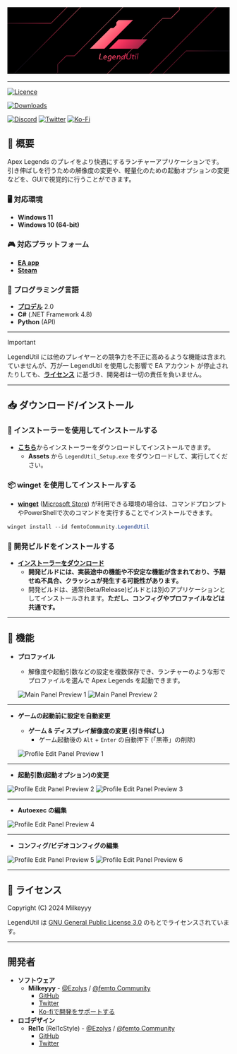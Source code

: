 <div align="center">
<img src="https://github.com/femtoCommunity/LegendUtil/blob/main/Resources/Logo/LegendUtil_Banner_WithoutText.png?raw=true" alt="LegendUtil Banner" title="LegendUtil">
</div>

---


[![Licence](https://img.shields.io/github/license/femtoCommunity/LegendUtil?style=for-the-badge)](#-ライセンス)

[![Downloads](https://img.shields.io/github/downloads/femtoCommunity/LegendUtil/total?style=for-the-badge)](https://github.com/femtoCommunity/LegendUtil/releases)

[![Discord](https://img.shields.io/badge/Discord-%235865F2.svg?style=for-the-badge&logo=discord&logoColor=white)](https://discord.gg/Y5FrzPft3M)
[![Twitter](https://img.shields.io/badge/Twitter-%231DA1F2.svg?style=for-the-badge&logo=Twitter&logoColor=white)](https://twitter.com/Milkeyyy_53)
[![Ko-Fi](https://img.shields.io/badge/Ko--fi-F16061?style=for-the-badge&logo=ko-fi&logoColor=white)](https://ko-fi.com/milkeyyy)

## 📃 概要
Apex Legends のプレイをより快適にするランチャーアプリケーションです。
引き伸ばしを行うための解像度の変更や、軽量化のための起動オプションの変更などを、GUIで視覚的に行うことができます。

### 🖥️ 対応環境
- **Windows 11**
- **Windows 10 (64-bit)**

### 🎮 対応プラットフォーム
- [**EA app**](https://www.ea.com/ja-jp/ea-app)
- [**Steam**](https://store.steampowered.com)

### 📝 プログラミング言語
- [**プロデル**](https://produ.irelang.jp/) 2.0
- **C#** (.NET Framework 4.8)
- **Python** (API)

---

> [!IMPORTANT]
> LegendUtil には他のプレイヤーとの競争力を不正に高めるような機能は含まれていませんが、万が一 LegendUtil を使用した影響で EA アカウント が停止されたりしても、[**ライセンス**](#-ライセンス) に基づき、開発者は一切の責任を負いません。

---

## 📥 ダウンロード/インストール

### 📁 インストーラーを使用してインストールする
- [**こちら**](https://github.com/femtoCommunity/LegendUtil/releases)からインストーラーをダウンロードしてインストールできます。
  - **Assets** から `LegendUtil_Setup.exe` をダウンロードして、実行してください。

### 📦 winget を使用してインストールする
- [**winget**](https://learn.microsoft.com/ja-jp/windows/package-manager/winget/) ([Microsoft Store](https://www.microsoft.com/p/app-installer/9nblggh4nns1#activetab=pivot:overviewtab)) が利用できる環境の場合は、コマンドプロンプトやPowerShellで次のコマンドを実行することでインストールできます。
```powershell
winget install --id femtoCommunity.LegendUtil
```

### 💊 開発ビルドをインストールする
- [**インストーラーをダウンロード**](https://releases.api.legendutil.milkeyyy.com/latest/download?release_channel=dev)
  - **開発ビルドには、実装途中の機能や不安定な機能が含まれており、予期せぬ不具合、クラッシュが発生する可能性があります。**
  - 開発ビルドは、通常(Beta/Release)ビルドとは別のアプリケーションとしてインストールされます。**ただし、コンフィグやプロファイルなどは共通です。**

---

## 🔧 機能
- **プロファイル**
  - 解像度や起動引数などの設定を複数保存でき、ランチャーのような形でプロファイルを選んで Apex Legends を起動できます。
   
  ![Main Panel Preview 1](https://github.com/femtoCommunity/LegendUtil/assets/59532514/978b2001-5292-4171-bb0c-2f14914a5173)
  ![Main Panel Preview 2](https://github.com/femtoCommunity/LegendUtil/assets/59532514/2d52e4bd-bd30-44a8-b023-0966431c9e33)


---

- **ゲームの起動前に設定を自動変更**
  - **ゲーム & ディスプレイ解像度の変更 (引き伸ばし)**
    - ゲーム起動後の `Alt` + `Enter` の自動押下 (「黒帯」の削除)

  ![Profile Edit Panel Preview 1](https://github.com/femtoCommunity/LegendUtil/assets/59532514/1dab9f7d-d10f-4078-91c1-23fdafcc4786)


---

  - **起動引数(起動オプション)の変更**
   
  ![Profile Edit Panel Preview 2](https://github.com/femtoCommunity/LegendUtil/assets/59532514/d7990fef-50ed-41fe-87bc-a8b316e17638)
  ![Profile Edit Panel Preview 3](https://github.com/femtoCommunity/LegendUtil/assets/59532514/087566b8-c9dc-44de-b4d3-99e076b1e7e6)


---

  - **Autoexec の編集**
  
  ![Profile Edit Panel Preview 4](https://github.com/femtoCommunity/LegendUtil/assets/59532514/f0122707-e0eb-4099-8ff2-a76042575f26)


---

  - **コンフィグ/ビデオコンフィグの編集**
  
  ![Profile Edit Panel Preview 5](https://github.com/femtoCommunity/LegendUtil/assets/59532514/8dfeca59-ef50-48f6-a10b-2b7a4bbca6fa)
  ![Profile Edit Panel Preview 6](https://github.com/femtoCommunity/LegendUtil/assets/59532514/9ec34109-4b18-4b44-9557-7bbea0b86ea9)


---

## 📒 ライセンス
Copyright (C) 2024 Milkeyyy

LegendUtil は [GNU General Public License 3.0](https://www.gnu.org/licenses/gpl-3.0.ja.html) のもとでライセンスされています。

---

## 開発者
- **ソフトウェア**
  - **Milkeyyy** - [@Ezolys](https://github.com/Ezolys) / [@femto Community](https://github.com/femtoCommunity)
    - [GitHub](https://github.com/Milkeyyy)
    - [Twitter](https://twitter.com/Milkeyyy_53)
    - [Ko-fiで開発をサポートする](https://ko-fi.com/milkeyyy)
- **ロゴデザイン**
  - **Rel1c** (Rel1cStyle) - [@Ezolys](https://github.com/Ezolys) / [@femto Community](https://github.com/femtoCommunity)
    - [GitHub](https://github.com/Rel1c393)
    - [Twitter](https://twitter.com/Apex_tyaneko)
